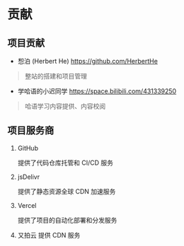 # 贡献

## 项目贡献

<!-- 项目贡献者请在下面追加 -->

- 惒泊 (Herbert He) <https://github.com/HerbertHe>

> 整站的搭建和项目管理

- 学哈语的小迟同学 <https://space.bilibili.com/431339250>

> 哈语学习内容提供、内容校阅

## 项目服务商

1. GitHub

    提供了代码仓库托管和 CI/CD 服务

2. jsDelivr

    提供了静态资源全球 CDN 加速服务

3. Vercel

    提供了项目的自动化部署和分发服务

4. 又拍云
    提供 CDN 服务
